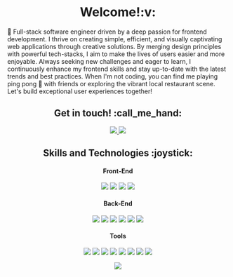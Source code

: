 <h1 align="center">Welcome!:v:</h1>

👋 Full-stack software engineer driven by a deep passion for frontend development. I thrive on creating simple, efficient, and visually captivating web applications through creative solutions. By merging design principles with powerful tech-stacks, I aim to make the lives of users easier and more enjoyable. Always seeking new challenges and eager to learn, I continuously enhance my frontend skills and stay up-to-date with the latest trends and best practices. When I'm not coding, you can find me playing ping pong 🏓 with friends or exploring the vibrant local restaurant scene. Let's build exceptional user experiences together!

<h2 align="center">Get in touch! :call_me_hand:</h2>
<p align="center">
<a href="mailto: seungkilee94@gmail.com">
<img src="https://img.shields.io/badge/Gmail-D14836?style=for-the-badge&logo=gmail&logoColor=white" />
</a>
<a href="https://www.linkedin.com/in/seung-ki-lee/">
<img src="https://img.shields.io/badge/LinkedIn-0077B5?style=for-the-badge&logo=linkedin&logoColor=white" />
</a>
 </p>



<h2 align="center">Skills and Technologies :joystick:</h2>

<h4 align="center">Front-End</h4>
<p align="center">
<img src="https://img.shields.io/badge/React-20232A?style=for-the-badge&logo=react&logoColor=61DAFB" />
<img src="https://img.shields.io/badge/JavaScript-323330?style=for-the-badge&logo=javascript&logoColor=F7DF1E" />
<img src="https://img.shields.io/badge/HTML5-E34F26?style=for-the-badge&logo=html5&logoColor=white" />
<img src="https://img.shields.io/badge/CSS3-1572B6?style=for-the-badge&logo=css3&logoColor=white" />
</p>

<h4 align="center">Back-End</h4>
<p align="center">
<img src="https://img.shields.io/badge/Node.js-339933?style=for-the-badge&logo=nodedotjs&logoColor=white" />
<img src="https://img.shields.io/badge/Express.js-000000?style=for-the-badge&logo=express&logoColor=white" />
<img src="https://img.shields.io/badge/MongoDB-4EA94B?style=for-the-badge&logo=mongodb&logoColor=white" />
<img src="https://img.shields.io/badge/PostgreSQL-316192?style=for-the-badge&logo=postgresql&logoColor=white" />
<img src="https://img.shields.io/badge/Python-FFD43B?style=for-the-badge&logo=python&logoColor=blue" />
<img src="https://img.shields.io/badge/Django-092E20?style=for-the-badge&logo=django&logoColor=green" />
</p>
 
<h4 align="center">Tools</h4>
<p align="center">
<img src="https://img.shields.io/badge/Amazon_AWS-FF9900?style=for-the-badge&logo=amazonaws&logoColor=white" />
<img src="https://img.shields.io/badge/GitHub-100000?style=for-the-badge&logo=github&logoColor=white" />
<img src="https://img.shields.io/badge/GIT-E44C30?style=for-the-badge&logo=git&logoColor=white" />
<img src="https://img.shields.io/badge/Netlify-00C7B7?style=for-the-badge&logo=netlify&logoColor=white" />
<img src="https://img.shields.io/badge/Heroku-430098?style=for-the-badge&logo=heroku&logoColor=white" />
<img src="https://img.shields.io/badge/Postman-FF6C37?style=for-the-badge&logo=Postman&logoColor=white" />
<img src="https://img.shields.io/badge/Adobe%20Photoshop-31A8FF?style=for-the-badge&logo=Adobe%20Photoshop&logoColor=black" />
<img src="https://img.shields.io/badge/Adobe%20Illustrator-FF9A00?style=for-the-badge&logo=adobe%20illustrator&logoColor=white" />
 </p>
 
<p align="center">
<img src="https://github-readme-stats.vercel.app/api/top-langs/?username=stvnlee890&theme=tokyonight">
<p>
<!--
**stvnlee890/stvnlee890** is a ✨ _special_ ✨ repository because its `README.md` (this file) appears on your GitHub profile.

Here are some ideas to get you started:

- 🔭 I’m currently working on ...
- 🌱 I’m currently learning ...
- 👯 I’m looking to collaborate on ...
- 🤔 I’m looking for help with ...
- 💬 Ask me about ...
- 📫 How to reach me: ...
- 😄 Pronouns: ...
- ⚡ Fun fact: ...
-->
